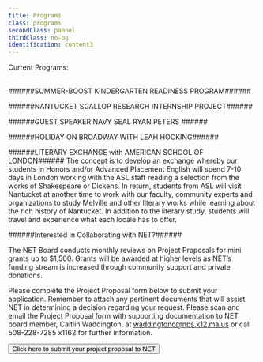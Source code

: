 ```yaml
---
title: Programs
class: programs
secondClass: pannel
thirdClass: no-bg
identification: content3
---
```

Current Programs:<br/><br/>

######SUMMER-BOOST KINDERGARTEN READINESS PROGRAM######


######NANTUCKET SCALLOP RESEARCH INTERNSHIP PROJECT######


######GUEST SPEAKER NAVY SEAL RYAN PETERS ######


######HOLIDAY ON BROADWAY WITH LEAH HOCKING######


######LITERARY EXCHANGE with AMERICAN SCHOOL OF LONDON######
The concept is to develop an exchange whereby our students in Honors and/or Advanced Placement English will spend 7-10 days in London working with the ASL staff reading a selection from the works of Shakespeare or Dickens.  In return, students from ASL will visit Nantucket at another time to work with our faculty, community experts and organizations to study Melville and other literary works while learning about the rich history of Nantucket.  In addition to the literary study, students will travel and experience what each locale has to offer.


######Interested in Collaborating with NET?###### 
 
The NET Board conducts monthly reviews on Project Proposals for mini grants up to $1,500. Grants will be awarded at higher levels as NET’s funding stream is increased through community support and private donations. 
 
Please complete the Project Proposal form below to submit your application.  Remember to attach any pertinent documents that will assist NET in determining a decision regarding your request. Please scan and email the Project Proposal form with supporting documentation to NET board member, Caitlin Waddington, at  waddingtonc@nps.k12.ma.us  or call 508-228-7285 x1162 for further information.

<a href="/proposal-form.html"> <button id="form-link">Click here to submit your project proposal to NET</button></a>
